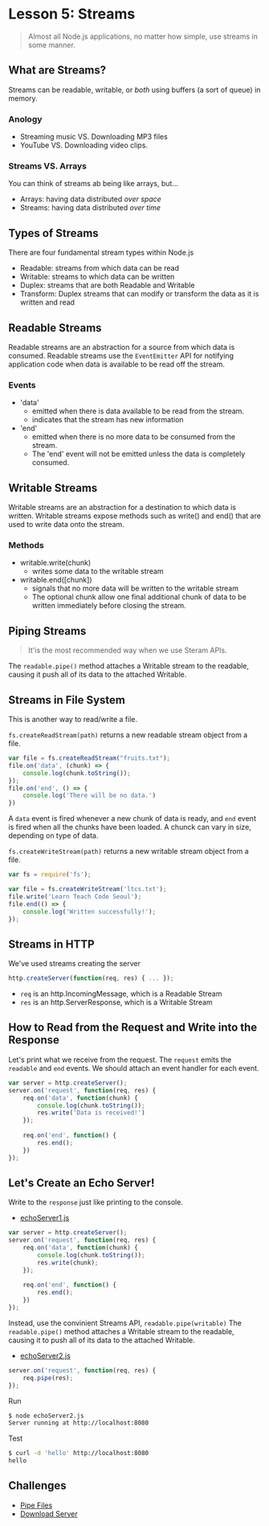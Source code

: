 # Lesson 5: Streams

> Almost all Node.js applications, no matter how simple, use streams in some manner.

## What are Streams?

Streams can be readable, writable, or *both* using buffers (a sort of queue) in memory.

### Anology

- Streaming music VS. Downloading MP3 files
- YouTube VS. Downloading video clips.

### Streams VS. Arrays

You can think of streams ab being like arrays, but...
- Arrays: having data distributed *over space*
- Streams: having data distributed *over time*

## Types of Streams
There are four fundamental stream types within Node.js
- Readable: streams from which data can be read
- Writable: streams to which data can be written
- Duplex: streams that are both Readable and Writable
- Transform: Duplex streams that can modify or transform the data as it is written and read

## Readable Streams
Readable streams are an abstraction for a source from which data is consumed.
Readable streams use the `EventEmitter` API for notifying application code when data is available to be read off the stream.

### Events
- 'data'
	- emitted when there is data available to be read from the stream.
	- indicates that the stream has new information
- 'end'
	- emitted when there is no more data to be consumed from the stream.
	- The 'end' event will not be emitted unless the data is completely consumed.

## Writable Streams
Writable streams are an abstraction for a destination to which data is written.
Writable streams expose methods such as write() and end() that are used to write data onto the stream.

### Methods
- writable.write(chunk)
	- writes some data to the writable stream
- writable.end([chunk])
	- signals that no more data will be written to the writable stream
	- The optional chunk allow one final additional chunk of data to be written immediately before closing the stream.

## Piping Streams
> It'is the most recommended way when we use Steram APIs.

The `readable.pipe()` method attaches a Writable stream to the readable, causing it push all of its data to the attached Writable.

## Streams in File System
This is another way to read/write a file.

`fs.createReadStream(path)` returns a new readable stream object from a file.
```js
var file = fs.createReadStream("fruits.txt");
file.on('data', (chunk) => {
	console.log(chunk.toString());
});
file.on('end', () => {
	console.log('There will be no data.')
})
```

A `data` event is fired whenever a new chunk of data is ready, and `end` event is fired when all the chunks have been loaded.
A chunck can vary in size, depending on type of data.

`fs.createWriteStream(path)` returns a new writable stream object from a file.
```js
var fs = require('fs');

var file = fs.createWriteStream('ltcs.txt');
file.write('Learn Teach Code Seoul');
file.end(() => {
	console.log('Written successfully!');
});
```

## Streams in HTTP
We've used streams creating the server
```js
http.createServer(function(req, res) { ... });
```
- `req` is an http.IncomingMessage, which is a Readable Stream
- `res` is an http.ServerResponse, which is a Writable Stream

## How to Read from the Request and Write into the Response
Let's print what we receive from the request.
The `request` emits the `readable` and `end` events.
We should attach an event handler for each event.
```js
var server = http.createServer();
server.on('request', function(req, res) {
	req.on('data', function(chunk) {		
		console.log(chunk.toString());
		res.write('Data is received!')
	});
	
	req.on('end', function() {
		res.end();
	})
});
```

## Let's Create an Echo Server!

Write to the `response` just like printing to the console.
- [echoServer1.js](echoServer1.js)
```js
var server = http.createServer();
server.on('request', function(req, res) {
	req.on('data', function(chunk) {		
		console.log(chunk.toString());
		res.write(chunk);
	});
	
	req.on('end', function() {
		res.end();
	})
});
```

Instead, use the convinient Streams API, `readable.pipe(writable)`
The `readable.pipe()` method attaches a Writable stream to the readable, causing it to push all of its data to the attached Writable.

- [echoServer2.js](echoServer2.js)
```js
server.on('request', function(req, res) {
	req.pipe(res);
});
```

Run
```bash
$ node echoServer2.js
Server running at http://localhost:8080
```

Test
```bash
$ curl -d 'hello' http://localhost:8080
hello
```

## Challenges
- [Pipe Files](challenges/pipeFiles.js)
- [Download Server](challenges/downloadServer.js)
